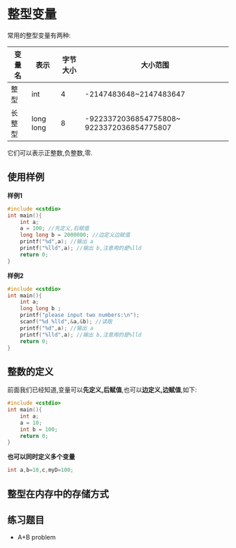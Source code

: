 # 整型变量

常用的整型变量有两种:


| 变量名 | 表示      | 字节大小 | 大小范围                                  |
|--------|-----------|----------|-------------------------------------------|
| 整型   | int       | 4        | -2147483648~2147483647                    |
| 长整型 | long long | 8        | -9223372036854775808~ 9223372036854775807 |

它们可以表示正整数,负整数,零.

## 使用样例

**样例1**

```c
#include <cstdio>
int main(){
    int a;
    a = 100; //先定义,后赋值
    long long b = 2000000; //边定义边赋值
    printf("%d",a); //输出 a
    printf("%lld",a); //输出 b,注意用的是%lld
    return 0;
}
```

**样例2**

```c
#include <cstdio>
int main(){
    int a;
    long long b ;
    printf("please input two numbers:\n");
    scanf("%d %lld",&a,&b); //读取
    printf("%d",a); //输出 a
    printf("%lld",a); //输出 b,注意用的是%lld
    return 0;
}
```

## 整数的定义

前面我们已经知道,变量可以**先定义,后赋值**,也可以**边定义,边赋值**,如下:


```c
#include <cstdio>
int main(){
    int a;
    a = 10;
    int b = 100;
    return 0;
}
```

**也可以同时定义多个变量**

```c
int a,b=10,c,myD=100;
```

## 整型在内存中的存储方式

## 练习题目

 - A+B problem
